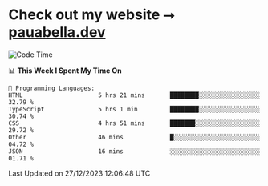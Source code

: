 # Check out my website ⭢ [pauabella.dev](https://pauabella.dev)

<!--START_SECTION:waka-->
![Code Time](http://img.shields.io/badge/Code%20Time-2%2C816%20hrs%2051%20mins-blue)

📊 **This Week I Spent My Time On** 

```text
💬 Programming Languages: 
HTML                     5 hrs 21 mins       ████████░░░░░░░░░░░░░░░░░   32.79 % 
TypeScript               5 hrs 1 min         ████████░░░░░░░░░░░░░░░░░   30.74 % 
CSS                      4 hrs 51 mins       ███████░░░░░░░░░░░░░░░░░░   29.72 % 
Other                    46 mins             █░░░░░░░░░░░░░░░░░░░░░░░░   04.72 % 
JSON                     16 mins             ░░░░░░░░░░░░░░░░░░░░░░░░░   01.71 % 
```


 Last Updated on 27/12/2023 12:06:48 UTC
<!--END_SECTION:waka-->
